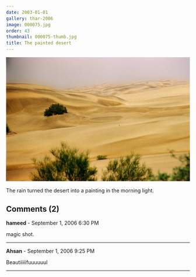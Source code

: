 ```yaml
---
date: 2003-01-01
gallery: thar-2006
image: 000075.jpg
order: 43
thumbnail: 000075-thumb.jpg
title: The painted desert
---
```


![The painted desert](./000075.jpg)

The rain turned the desert into a painting in the morning light.

<div id="comments">

## Comments (2)

**hameed** - September  1, 2006  6:30 PM

magic shot.

---

**Ahsan** - September  1, 2006  9:25 PM

Beautiiiiifuuuuuul

---

</div>